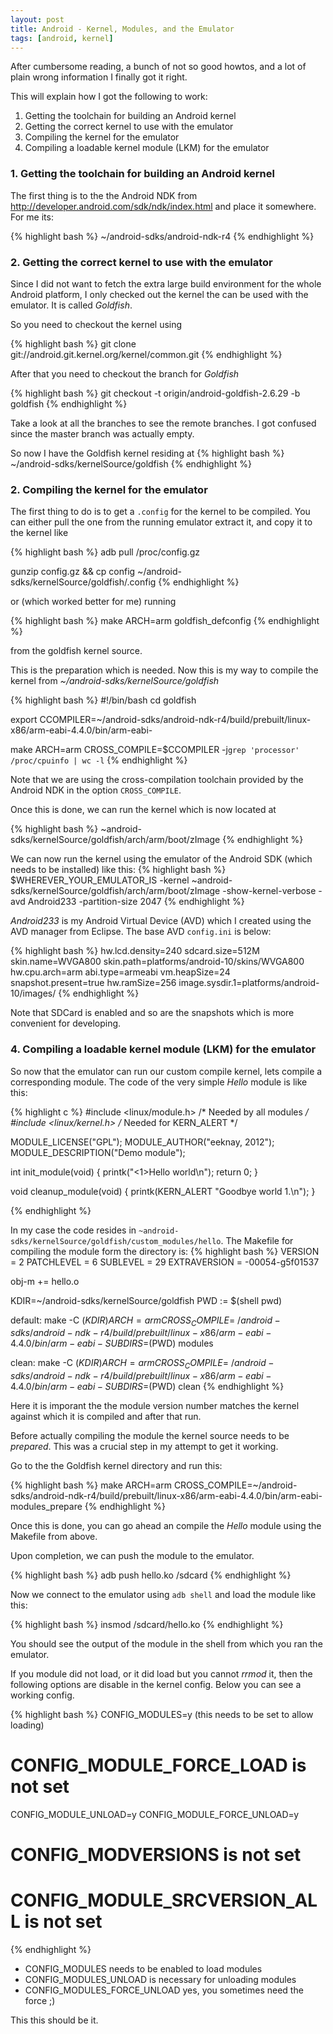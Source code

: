 ```yaml
---
layout: post
title: Android - Kernel, Modules, and the Emulator
tags: [android, kernel]
---
```


After cumbersome reading, a bunch of not so good howtos, and a lot of plain wrong information I finally got it right.

This will explain how I got the following to work:

1. Getting the toolchain for building an Android kernel
2. Getting the correct kernel to use with the emulator
3. Compiling the kernel for the emulator
4. Compiling a loadable kernel module (LKM) for the emulator

### 1. Getting the toolchain for building an Android kernel

The first thing is to the the Android NDK from http://developer.android.com/sdk/ndk/index.html and place it somewhere. For me its:

{% highlight bash %}
~/android-sdks/android-ndk-r4
{% endhighlight %}

### 2. Getting the correct kernel to use with the emulator
Since I did not want to fetch the extra large build environment for the whole Android platform, I only checked out the kernel the can be used with the emulator. It is called *Goldfish*.

So you need to checkout the kernel using 

{% highlight bash %}
git clone git://android.git.kernel.org/kernel/common.git
{% endhighlight %}


After that you need to checkout the branch for *Goldfish* 

{% highlight bash %}
git checkout -t origin/android-goldfish-2.6.29 -b goldfish
{% endhighlight %}

Take a look at all the branches to see the remote branches. I got confused since the master branch was actually empty.

So now I have the Goldfish kernel residing at
{% highlight bash %}
~/android-sdks/kernelSource/goldfish
{% endhighlight %}

### 2. Compiling the kernel for the emulator

The first thing to do is to get a <code>.config</code> for the kernel to be compiled.
You can either pull the one from the running emulator extract it, and copy it to the kernel like

{% highlight bash %}
adb pull /proc/config.gz

gunzip config.gz && cp config ~/android-sdks/kernelSource/goldfish/.config
{% endhighlight %}

or (which worked better for me) running 

{% highlight bash %}
make ARCH=arm goldfish_defconfig
{% endhighlight %}

from the goldfish kernel source.

This is the preparation which is needed. Now this is my way to compile the kernel from *~/android-sdks/kernelSource/goldfish*

{% highlight bash %}
#!/bin/bash
cd goldfish

export CCOMPILER=~/android-sdks/android-ndk-r4/build/prebuilt/linux-x86/arm-eabi-4.4.0/bin/arm-eabi-

make ARCH=arm CROSS_COMPILE=$CCOMPILER -j`grep 'processor' /proc/cpuinfo | wc -l`
{% endhighlight %}

Note that we are using the cross-compilation toolchain provided by the Android NDK in the option <code>CROSS_COMPILE</code>.

Once this is done, we can run the kernel which is now located at

{% highlight bash %}
~android-sdks/kernelSource/goldfish/arch/arm/boot/zImage
{% endhighlight %}

We can now run the kernel using the emulator of the Android SDK (which needs to be installed) like this:
{% highlight bash %}
$WHEREVER_YOUR_EMULATOR_IS -kernel ~android-sdks/kernelSource/goldfish/arch/arm/boot/zImage -show-kernel-verbose -avd Android233 -partition-size 2047
{% endhighlight %}

*Android233* is my Android Virtual Device (AVD) which I created using the AVD manager from Eclipse. The base AVD <code>config.ini</code> is below:

{% highlight bash %}
hw.lcd.density=240
sdcard.size=512M
skin.name=WVGA800
skin.path=platforms/android-10/skins/WVGA800
hw.cpu.arch=arm
abi.type=armeabi
vm.heapSize=24
snapshot.present=true
hw.ramSize=256
image.sysdir.1=platforms/android-10/images/
{% endhighlight %}

Note that SDCard is enabled and so are the snapshots which is more convenient for developing.

### 4. Compiling a loadable kernel module (LKM) for the emulator

So now that the emulator can run our custom compile kernel, lets compile a corresponding module. The code of the very simple *Hello* module is like this:

{% highlight c %}
#include <linux/module.h>  /* Needed by all modules */
#include <linux/kernel.h>  /* Needed for KERN_ALERT */

MODULE_LICENSE("GPL");
MODULE_AUTHOR("eeknay, 2012");
MODULE_DESCRIPTION("Demo module");

int init_module(void)
{
	printk("<1>Hello world\n");
	return 0;
}

void cleanup_module(void)
{
	printk(KERN_ALERT "Goodbye world 1.\n");
}

{% endhighlight %}

In my case the code resides in <code>~android-sdks/kernelSource/goldfish/custom_modules/hello</code>.
The Makefile for compiling the module form the directory is:
{% highlight bash %}
VERSION = 2
PATCHLEVEL = 6
SUBLEVEL = 29
EXTRAVERSION = -00054-g5f01537

obj-m += hello.o

KDIR=~/android-sdks/kernelSource/goldfish
PWD := $(shell pwd)


default:
	make -C $(KDIR) ARCH=arm CROSS_COMPILE=~/android-sdks/android-ndk-r4/build/prebuilt/linux-x86/arm-eabi-4.4.0/bin/arm-eabi- SUBDIRS=$(PWD) modules

clean:
		make -C $(KDIR) ARCH=arm CROSS_COMPILE=~/android-sdks/android-ndk-r4/build/prebuilt/linux-x86/arm-eabi-4.4.0/bin/arm-eabi- SUBDIRS=$(PWD) clean
{% endhighlight %}

Here it is imporant the the module version number matches the kernel against which it is compiled and after that run.

Before actually compiling the module the kernel source needs to be *prepared*. This was a crucial step in my attempt to get it working.

Go to the the Goldfish kernel directory and run this:

{% highlight bash %}
make ARCH=arm CROSS_COMPILE=~/android-sdks/android-ndk-r4/build/prebuilt/linux-x86/arm-eabi-4.4.0/bin/arm-eabi- modules_prepare
{% endhighlight %}

Once this is done, you can go ahead an compile the *Hello* module using the Makefile from above.

Upon completion, we can push the module to the emulator.

{% highlight bash %}
adb push hello.ko /sdcard
{% endhighlight %}

Now we connect to the emulator using <code>adb shell</code> and load the module like this:

{% highlight bash %}
insmod /sdcard/hello.ko
{% endhighlight %}

You should see the output of the module in the shell from which you ran the emulator.

If you module did not load, or it did load but you cannot *rrmod* it, then the following options are disable in the kernel config. Below you can see a working config.

{% highlight bash %}
CONFIG_MODULES=y (this needs to be set to allow loading)
# CONFIG_MODULE_FORCE_LOAD is not set
CONFIG_MODULE_UNLOAD=y
CONFIG_MODULE_FORCE_UNLOAD=y
# CONFIG_MODVERSIONS is not set
# CONFIG_MODULE_SRCVERSION_ALL is not set
{% endhighlight %}

* CONFIG_MODULES needs to be enabled to load modules
* CONFIG_MODULES_UNLOAD is necessary for unloading modules
* CONFIG_MODULES_FORCE_UNLOAD yes, you sometimes need the force ;)

This this should be it.
